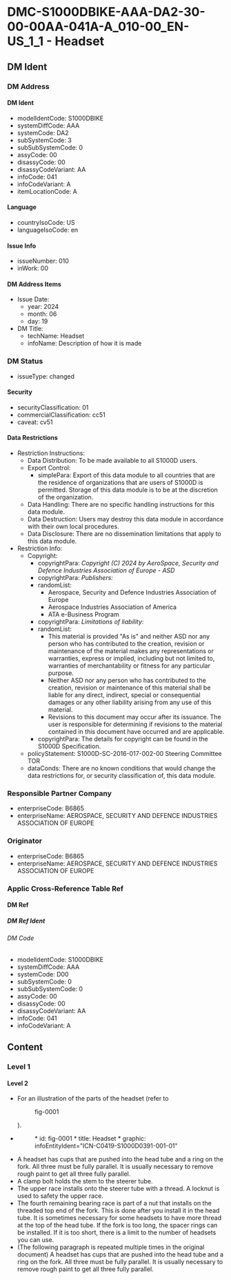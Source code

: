 # DMC-S1000DBIKE-AAA-DA2-30-00-00AA-041A-A_010-00_EN-US_1_1 - Headset

## DM Ident

### DM Address

#### DM Ident

*   modelIdentCode: S1000DBIKE
*   systemDiffCode: AAA
*   systemCode: DA2
*   subSystemCode: 3
*   subSubSystemCode: 0
*   assyCode: 00
*   disassyCode: 00
*   disassyCodeVariant: AA
*   infoCode: 041
*   infoCodeVariant: A
*   itemLocationCode: A

#### Language

*   countryIsoCode: US
*   languageIsoCode: en

#### Issue Info

*   issueNumber: 010
*   inWork: 00

#### DM Address Items

*   Issue Date:
    *   year: 2024
    *   month: 06
    *   day: 19
*   DM Title:
    *   techName: Headset
    *   infoName: Description of how it is made

### DM Status

*   issueType: changed

#### Security

*   securityClassification: 01
*   commercialClassification: cc51
*   caveat: cv51

#### Data Restrictions

*   Restriction Instructions:
    *   Data Distribution: To be made available to all S1000D users.
    *   Export Control:
        *   simplePara: Export of this data module to all countries that are the residence of organizations that are users of S1000D is permitted. Storage of this data module is to be at the discretion of the organization.
    *   Data Handling: There are no specific handling instructions for this data module.
    *   Data Destruction: Users may destroy this data module in accordance with their own local procedures.
    *   Data Disclosure: There are no dissemination limitations that apply to this data module.
*   Restriction Info:
    *   Copyright:
        *   copyrightPara: *Copyright (C) 2024 by AeroSpace, Security and Defence Industries Association of Europe - ASD*
        *   copyrightPara: *Publishers:*
        *   randomList:
            *   Aerospace, Security and Defence Industries Association of Europe
            *   Aerospace Industries Association of America
            *   ATA e-Business Program
        *   copyrightPara: *Limitations of liability:*
        *   randomList:
            *   This material is provided "As is" and neither ASD nor any person who has contributed to the creation, revision or maintenance of the material makes any representations or warranties, express or implied, including but not limited to, warranties of merchantability or fitness for any particular purpose.
            *   Neither ASD nor any person who has contributed to the creation, revision or maintenance of this material shall be liable for any direct, indirect, special or consequential damages or any other liability arising from any use of this material.
            *   Revisions to this document may occur after its issuance. The user is responsible for determining if revisions to the material contained in this document have occurred and are applicable.
        *   copyrightPara: The details for copyright can be found in the S1000D Specification.
    *   policyStatement: S1000D-SC-2016-017-002-00 Steering Committee TOR
    *   dataConds: There are no known conditions that would change the data restrictions for, or security classification of, this data module.

### Responsible Partner Company

*   enterpriseCode: B6865
*   enterpriseName: AEROSPACE, SECURITY AND DEFENCE INDUSTRIES ASSOCIATION OF EUROPE

### Originator

*   enterpriseCode: B6865
*   enterpriseName: AEROSPACE, SECURITY AND DEFENCE INDUSTRIES ASSOCIATION OF EUROPE

### Applic Cross-Reference Table Ref

#### DM Ref

##### DM Ref Ident

###### DM Code

*   modelIdentCode: S1000DBIKE
*   systemDiffCode: AAA
*   systemCode: D00
*   subSystemCode: 0
*   subSubSystemCode: 0
*   assyCode: 00
*   disassyCode: 00
*   disassyCodeVariant: AA
*   infoCode: 041
*   infoCodeVariant: A

## Content

### Level 1

#### Level 2

*   For an illustration of the parts of the headset (refer to <figure id="fig-0001">fig-0001</figure>).
*   <figure>
    *   id: fig-0001
    *   title: Headset
    *   graphic: infoEntityIdent="ICN-C0419-S1000D0391-001-01"
*   A headset has cups that are pushed into the head tube and a ring on the fork. All three must be fully parallel. It is usually necessary to remove rough paint to get all three fully parallel.
*   A clamp bolt holds the stem to the steerer tube.
*   The upper race installs onto the steerer tube with a thread. A locknut is used to safety the upper race.
*   The fourth remaining bearing race is part of a nut that installs on the threaded top end of the fork. This is done after you install it in the head tube. It is sometimes necessary for some headsets to have more thread at the top of the head tube. If the fork is too long, the spacer rings can be installed. If it is too short, there is a limit to the number of headsets you can use.
*   (The following paragraph is repeated multiple times in the original document) A headset has cups that are pushed into the head tube and a ring on the fork. All three must be fully parallel. It is usually necessary to remove rough paint to get all three fully parallel.